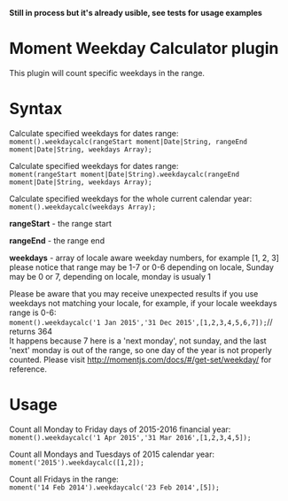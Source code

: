 **Still in process but it's already usible, see tests for usage examples**

# Moment Weekday Calculator plugin
This plugin will count specific weekdays in the range.

# Syntax
Calculate specified weekdays for dates range:  
```moment().weekdaycalc(rangeStart moment|Date|String, rangeEnd moment|Date|String, weekdays Array);```

Calculate specified weekdays for dates range:  
```moment(rangeStart moment|Date|String).weekdaycalc(rangeEnd moment|Date|String, weekdays Array);```

Calculate specified weekdays for the whole current calendar year:  
```moment().weekdaycalc(weekdays Array);```

**rangeStart** - the range start

**rangeEnd** - the range end

**weekdays** - array of locale aware weekday numbers, for example [1, 2, 3]
please notice that range may be 1-7 or 0-6 depending on locale,
Sunday may be 0 or 7, depending on locale, monday is usualy 1

Please be aware that you may receive unexpected results if you use weekdays not matching your locale,
for example, if your locale weekdays range is 0-6:  
```moment().weekdaycalc('1 Jan 2015','31 Dec 2015',[1,2,3,4,5,6,7]);```// returns 364  
It happens because 7 here is a 'next monday', not sunday, and the last 'next' monday is out of the range, so one day of the year is not properly counted. Please visit http://momentjs.com/docs/#/get-set/weekday/ for reference.

# Usage
Count all Monday to Friday days of 2015-2016 financial year:  
```moment().weekdaycalc('1 Apr 2015','31 Mar 2016',[1,2,3,4,5]); ```

Count all Mondays and Tuesdays of 2015 calendar year:  
```moment('2015').weekdaycalc([1,2]); ```

Count all Fridays in the range:  
```moment('14 Feb 2014').weekdaycalc('23 Feb 2014',[5]); ```
